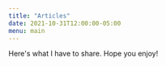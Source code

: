 ```yaml
---
title: "Articles"
date: 2021-10-31T12:00:00-05:00
menu: main
---
```


Here's what I have to share. Hope you enjoy!
